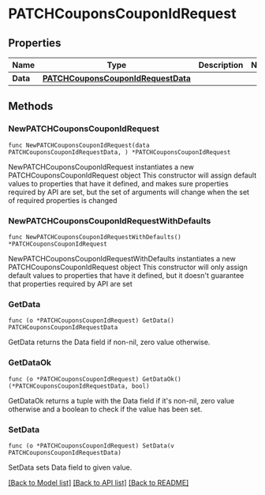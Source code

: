 # PATCHCouponsCouponIdRequest

## Properties

Name | Type | Description | Notes
------------ | ------------- | ------------- | -------------
**Data** | [**PATCHCouponsCouponIdRequestData**](PATCHCouponsCouponIdRequestData.md) |  | 

## Methods

### NewPATCHCouponsCouponIdRequest

`func NewPATCHCouponsCouponIdRequest(data PATCHCouponsCouponIdRequestData, ) *PATCHCouponsCouponIdRequest`

NewPATCHCouponsCouponIdRequest instantiates a new PATCHCouponsCouponIdRequest object
This constructor will assign default values to properties that have it defined,
and makes sure properties required by API are set, but the set of arguments
will change when the set of required properties is changed

### NewPATCHCouponsCouponIdRequestWithDefaults

`func NewPATCHCouponsCouponIdRequestWithDefaults() *PATCHCouponsCouponIdRequest`

NewPATCHCouponsCouponIdRequestWithDefaults instantiates a new PATCHCouponsCouponIdRequest object
This constructor will only assign default values to properties that have it defined,
but it doesn't guarantee that properties required by API are set

### GetData

`func (o *PATCHCouponsCouponIdRequest) GetData() PATCHCouponsCouponIdRequestData`

GetData returns the Data field if non-nil, zero value otherwise.

### GetDataOk

`func (o *PATCHCouponsCouponIdRequest) GetDataOk() (*PATCHCouponsCouponIdRequestData, bool)`

GetDataOk returns a tuple with the Data field if it's non-nil, zero value otherwise
and a boolean to check if the value has been set.

### SetData

`func (o *PATCHCouponsCouponIdRequest) SetData(v PATCHCouponsCouponIdRequestData)`

SetData sets Data field to given value.



[[Back to Model list]](../README.md#documentation-for-models) [[Back to API list]](../README.md#documentation-for-api-endpoints) [[Back to README]](../README.md)


